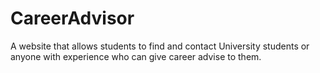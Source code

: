 # CareerAdvisor
A website that allows students to find and contact University students or anyone with experience who can give career advise to them.
